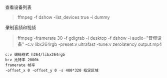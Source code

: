查看设备列表
> ffmpeg -f dshow -list_devices true -i dummy

录制音频和视频

> ffmpeg -framerate 30 -f gdigrab -i desktop -f dshow -i audio="音频设备" -c:v libx264rgb -preset:v ultrafast -tune:v zerolatency output.mp4

```
c:v 编码格式 h264/libx264rgb
b:v 比特率 2000k
framerate 帧率
-offset_x 0 -offset_y 0 -s 480*320 指定区域
```